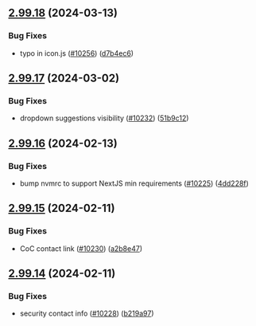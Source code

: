 ## [2.99.18](https://github.com/EddieHubCommunity/BioDrop/compare/v2.99.17...v2.99.18) (2024-03-13)


### Bug Fixes

* typo in icon.js ([#10256](https://github.com/EddieHubCommunity/BioDrop/issues/10256)) ([d7b4ec6](https://github.com/EddieHubCommunity/BioDrop/commit/d7b4ec6a115b57e934a3582541cdd2d8896d8973))



## [2.99.17](https://github.com/EddieHubCommunity/BioDrop/compare/v2.99.16...v2.99.17) (2024-03-02)


### Bug Fixes

* dropdown suggestions visibility ([#10232](https://github.com/EddieHubCommunity/BioDrop/issues/10232)) ([51b9c12](https://github.com/EddieHubCommunity/BioDrop/commit/51b9c12d7e177a9fec3eebb039291e640f3437c2))



## [2.99.16](https://github.com/EddieHubCommunity/BioDrop/compare/v2.99.15...v2.99.16) (2024-02-13)


### Bug Fixes

* bump nvmrc to support NextJS min requirements ([#10225](https://github.com/EddieHubCommunity/BioDrop/issues/10225)) ([4dd228f](https://github.com/EddieHubCommunity/BioDrop/commit/4dd228fc268b98b9f5a2952290da424a73eaa00b))



## [2.99.15](https://github.com/EddieHubCommunity/BioDrop/compare/v2.99.14...v2.99.15) (2024-02-11)


### Bug Fixes

* CoC contact link ([#10230](https://github.com/EddieHubCommunity/BioDrop/issues/10230)) ([a2b8e47](https://github.com/EddieHubCommunity/BioDrop/commit/a2b8e47b5ad1bd1ddc1bff6a5ad0a3a2b96787cc))



## [2.99.14](https://github.com/EddieHubCommunity/BioDrop/compare/v2.99.13...v2.99.14) (2024-02-11)


### Bug Fixes

* security contact info ([#10228](https://github.com/EddieHubCommunity/BioDrop/issues/10228)) ([b219a97](https://github.com/EddieHubCommunity/BioDrop/commit/b219a97c447052b55733082819dc5566ee55a187))



